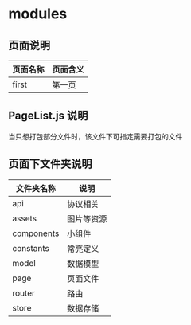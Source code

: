 # modules

## 页面说明

| 页面名称 | 页面含义 |
| -------- | -------- |
| first    | 第一页   |

## PageList.js 说明

当只想打包部分文件时，该文件下可指定需要打包的文件

## 页面下文件夹说明

| 文件夹名称 | 说明       |
| ---------- | ---------- |
| api        | 协议相关   |
| assets     | 图片等资源 |
| components | 小组件     |
| constants  | 常亮定义   |
| model      | 数据模型   |
| page       | 页面文件   |
| router     | 路由       |
| store      | 数据存储   |
